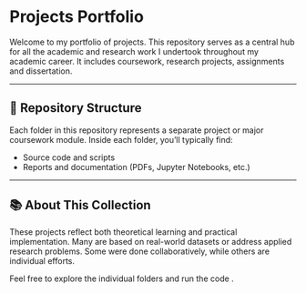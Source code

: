 # Projects Portfolio

Welcome to my portfolio of projects. This repository serves as a central hub for all the academic and research work I undertook throughout my academic career. It includes coursework, research projects, assignments and dissertation.

---

## 📁 Repository Structure

Each folder in this repository represents a separate project or major coursework module. Inside each folder, you’ll typically find:

- Source code and scripts
- Reports and documentation (PDFs, Jupyter Notebooks, etc.)

---

## 📚 About This Collection

These projects reflect both theoretical learning and practical implementation. Many are based on real-world datasets or address applied research problems. Some were done collaboratively, while others are individual efforts.

Feel free to explore the individual folders and run the code .
